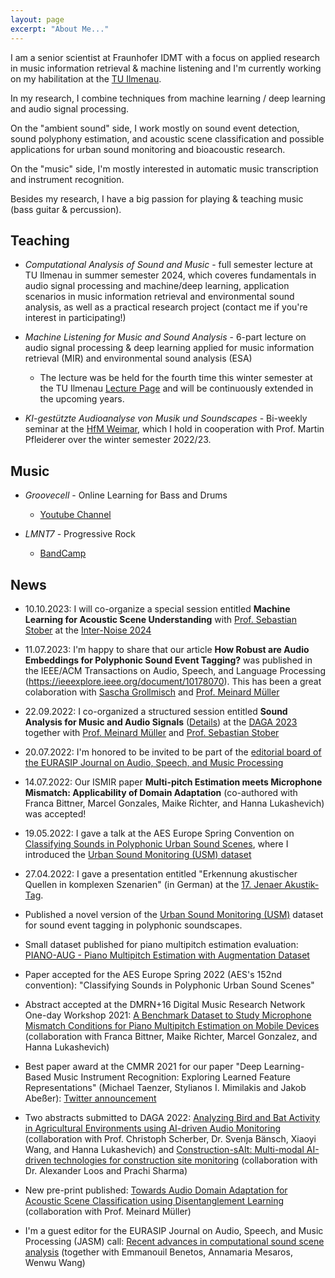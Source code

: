 ```yaml
---
layout: page
excerpt: "About Me..."
---
```


I am a senior scientist at Fraunhofer IDMT with a focus on applied research in music information retrieval & machine listening and I'm currently working on my habilitation at the [TU Ilmenau](https://www.tu-ilmenau.de).

In my research, I combine techniques from machine learning / deep learning and audio signal processing.

On the "ambient sound" side, I work mostly on sound event detection, sound polyphony estimation, and acoustic scene classification and possible applications for urban sound monitoring and bioacoustic research.

On the "music" side, I'm mostly interested in automatic music transcription and instrument recognition.

Besides my research, I have a big passion for playing & teaching music (bass guitar & percussion).

## Teaching

- *Computational Analysis of Sound and Music* - full semester lecture at TU Ilmenau in summer semester 2024, which coveres fundamentals in audio signal processing and machine/deep learning, application scenarios in music information retrieval and environmental sound analysis, as well as a practical research project (contact me if you're interest in participating!)

- *Machine Listening for Music and Sound Analysis* - 6-part lecture on audio signal processing & deep learning applied for music information retrieval (MIR) and environmental sound analysis (ESA)
   - The lecture was be held for the fourth time this winter semester at the TU Ilmenau [Lecture Page](https://machinelistening.github.io/) and will be continuously extended in the upcoming years.

- *KI-gestützte Audioanalyse von Musik und Soundscapes* - Bi-weekly seminar at the [HfM Weimar](https://www.hfm-weimar.de), which I hold in cooperation with Prof. Martin Pfleiderer over the winter semester 2022/23.

## Music

- *Groovecell* - Online Learning for Bass and Drums 
   - [Youtube Channel](https://www.youtube.com/channel/UCG_MYElsQmKc4AJ7ounTKmA)

- *LMNT7* - Progressive Rock
   - [BandCamp](https://lmnt7.bandcamp.com/)
   
## News

- 10.10.2023: I will co-organize a special session entitled **Machine Learning for Acoustic Scene Understanding** with [Prof. Sebastian Stober](https://sebastianstober.de/) at the [Inter-Noise 2024](https://internoise2024.org/)

- 11.07.2023: I'm happy to share that our article **How Robust are Audio Embeddings for Polyphonic Sound Event Tagging?** was published in the IEEE/ACM Transactions on Audio, Speech, and Language Processing (https://ieeexplore.ieee.org/document/10178070). This has been a great colaboration with [Sascha Grollmisch](https://www.idmt.fraunhofer.de/en/institute/doctorands/grollmisch.html) and [Prof. Meinard Müller](https://www.audiolabs-erlangen.de/fau/professor/mueller)

- 22.09.2022: I co-organized a structured session entitled **Sound Analysis for Music and Audio Signals** ([Details](https://www.daga2023.de/programm/vortraege-und-poster)) at the [DAGA 2023](https://www.daga2023.de/) together with [Prof. Meinard Müller](https://www.audiolabs-erlangen.de/fau/professor/mueller) and [Prof. Sebastian Stober](https://www.ovgu.de/stober-path-2,9459,14965,15772,15774.html)

- 20.07.2022: I'm honored to be invited to be part of the [editorial board of the EURASIP Journal on Audio, Speech, and Music Processing](https://asmp-eurasipjournals.springeropen.com/about/editorial-board)

- 14.07.2022: Our ISMIR paper **Multi-pitch Estimation meets Microphone Mismatch: Applicability of Domain Adaptation** (co-authored with Franca Bittner, Marcel Gonzales, Maike Richter, and Hanna Lukashevich) was accepted!

- 19.05.2022: I gave a talk at the AES Europe Spring Convention on [Classifying Sounds in Polyphonic Urban Sound Scenes](https://aeseuropespring2022.sched.com/event/10BX8/classifying-sounds-in-polyphonic-urban-sound-scenes-stream-b), where I introduced the [Urban Sound Monitoring (USM) dataset](https://github.com/jakobabesser/usm)

- 27.04.2022: I gave a presentation entitled "Erkennung akustischer Quellen in komplexen Szenarien" (in German) at the [17. Jenaer Akustik-Tag](https://www.eah-jena.de/mb/studium/laborbereiche/akustik/jenaer-akustiktag).

- Published a novel version of the [Urban Sound Monitoring (USM)](https://github.com/jakobabesser/USM) dataset for sound event tagging in polyphonic soundscapes.

- Small dataset published for piano multipitch estimation evaluation: [PIANO-AUG - Piano Multipitch Estimation with Augmentation Dataset](https://zenodo.org/record/6327395#.YjhzqPXMK3If)

- Paper accepted for the AES Europe Spring 2022 (AES's 152nd convention): "Classifying Sounds in Polyphonic Urban Sound Scenes"

- Abstract accepted at the DMRN+16 Digital Music Research Network One-day Workshop 2021: [A Benchmark Dataset to Study Microphone Mismatch Conditions for Piano Multipitch Estimation on Mobile Devices](Abesser_2022_DMRN.pdf) (collaboration with Franca Bittner, Maike Richter, Marcel Gonzalez, and Hanna Lukashevich)

- Best paper award at the CMMR 2021 for our paper "Deep Learning-Based Music Instrument Recognition: Exploring Learned Feature Representations" (Michael Taenzer, Stylianos I. Mimilakis and Jakob Abeßer): [Twitter announcement](https://mobile.twitter.com/cmmr_2021/status/1461524710110334978)

- Two abstracts submitted to DAGA 2022: [Analyzing Bird and Bat Activity in Agricultural Environments using AI-driven Audio Monitoring](Abesser_2022_DAGA_1.pdf) (collaboration with Prof. Christoph Scherber, Dr. Svenja Bänsch, Xiaoyi Wang, and Hanna Lukashevich) and [Construction-sAIt: Multi-modal AI-driven technologies for construction site monitoring](Abesser_2022_DAGA_2.pdf) (collaboration with Dr. Alexander Loos and Prachi Sharma) 

- New pre-print published: [Towards Audio Domain Adaptation for Acoustic Scene Classification using Disentanglement Learning](https://arxiv.org/abs/2110.13586) (collaboration with Prof. Meinard Müller)

- I'm a guest editor for the EURASIP Journal on Audio, Speech, and Music Processing (JASM) call: [Recent advances in computational sound scene analysis](https://asmp-eurasipjournals.springeropen.com/ssoundscene) (together with Emmanouil Benetos, Annamaria Mesaros, Wenwu Wang)


